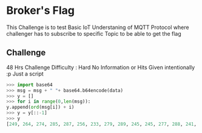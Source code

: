 # Broker's Flag

This Challenge is to test Basic IoT Understaning of MQTT Protocol where challenger has to subscribe to specific Topic to be able to get the flag 

## Challenge 
48 Hrs Challenge 
Difficulty : Hard 
No Information or Hits Given intentionally :p Just a script
```python
>>> import base64
>>> msg = msg + " "+ base64.b64encode(data)
>>> y = []
>>> for i in range(0,len(msg)):
y.append(ord(msg[i]) + i)
>>> y = y[::-1]
>>> y
[249, 264, 274, 285, 287, 256, 233, 279, 289, 245, 245, 277, 288, 241, 241, 273, 280, 271, 241, 242, 217, 224, 253, 266, 267, 215, 249, 250, 266, 225, 279, 247, 278, 204, 204, 241, 200, 237, 259, 248, 254, 233, 196, 244, 247, 242, 251, 239, 252, 243, 188, 236, 248, 255, 243, 222, 181, 197, 202, 202, 250, 235, 197, 198, 232, 201, 194, 220, 232, 239, 168, 206, 224, 181, 197, 214, 217, 177, 177, 199, 216, 189, 157, 204, 222, 207, 173, 174, 221, 185, 148, 194, 214, 169, 204, 174, 195, 172, 139, 187, 162, 153, 207, 174, 196, 203, 191, 170, 129, 145, 148, 150, 195, 149, 125, 171, 140, 137, 153, 151, 100, 164, 182, 162, 164, 95, 165, 171, 165, 178, 169, 165, 164, 166, 156, 85, 153, 155, 166, 81, 149, 165, 143, 149, 76, 144, 129, 73, 154, 140, 145, 136, 133, 139, 66, 130, 64, 132, 144, 126, 60, 144, 137, 146, 56, 139, 119, 125, 136, 51, 137, 128, 126, 122, 46, 86, 44, 57, 124, 110, 111, 117, 103, 119, 120, 86, 34, 106, 72]
```
